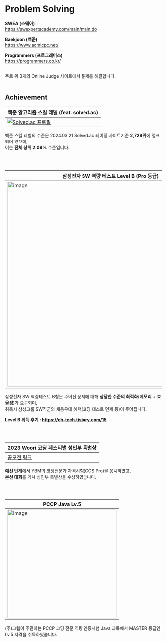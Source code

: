 # Problem Solving

**SWEA (스웨아)**
<br/>
https://swexpertacademy.com/main/main.do

**Baekjoon (백준)**
<br/>
https://www.acmicpc.net/

**Programmers (프로그래머스)**
<br/>
https://programmers.co.kr/

<br/>
주로 위 3개의 Online Judge 사이트에서 문제를 해결합니다.

<br/>
<br/>

## Achievement
|백준 알고리즘 스킬 레벨 (feat. solved.ac)|
|---|
| [![Solved.ac 프로필](http://mazassumnida.wtf/api/v2/generate_badge?boj=songkey)](https://solved.ac/profile/songkey) |

백준 스킬 레벨의 수준은 2024.03.21 Solved.ac 레이팅 사이트기준 **2,729위**에 랭크되어 있으며,  
이는 **전체 상위 2.09%** 수준입니다.

<br/>
<br/>

|삼성전자 SW 역량 테스트 Level B (Pro 등급)|
|---|
| <img width="661" alt="image" src="https://github.com/cksghks89/Algorithm/assets/23161060/1f6db3db-a4c4-4a73-9401-490e4a7447ed"> |

삼성전자 SW 역량테스트 B형은 주어진 문제에 대해 **상당한 수준의 최적화**(**메모리** + **효율성**)가 요구되며,  
취득시 삼성그룹 SW직군의 채용우대 혜택(코딩 테스트 면제 등)이 주어집니다.

**Level B 취득 후기 : https://ch-tech.tistory.com/15**


<br/>
<br/>

|2023 Woori 코딩 페스티벌 성인부 특별상|
|---|
|[공모전 링크](https://www.ybmit.com/event/revent/woori_Code/2023/event.jsp)|

**예선 단계**에서 YBM의 코딩전문가 자격시험(COS Pro)을 응시하였고,  
**본선 대회**를 거쳐 성인부 특별상을 수상하였습니다.


<br/>
<br/>

|PCCP Java Lv.5|
|---|
| <img width="350" alt="image" src="https://github.com/cksghks89/Problem-Solving/assets/23161060/5e11f1da-511a-40e2-b3a0-feb8b0ee5685"> |

(주)그렙이 주관하는 PCCP 코딩 전문 역량 인증시험 Java 과목에서 MASTER 등급인 Lv.5 자격을 취득하였습니다.
